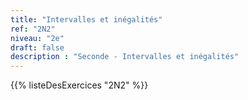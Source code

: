 ```yaml
---
title: "Intervalles et inégalités"
ref: "2N2"
niveau: "2e"
draft: false
description : "Seconde - Intervalles et inégalités"
---
```


{{% listeDesExercices "2N2" %}}

